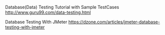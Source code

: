 Database(Data) Testing Tutorial with Sample TestCases
http://www.guru99.com/data-testing.html

Database Testing With JMeter
https://dzone.com/articles/jmeter-database-testing-with-jmeter

